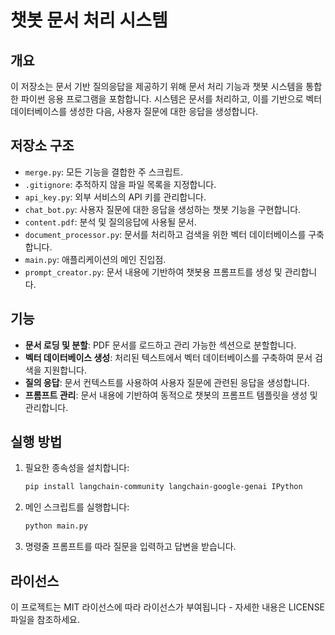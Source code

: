
# 챗봇 문서 처리 시스템

## 개요
이 저장소는 문서 기반 질의응답을 제공하기 위해 문서 처리 기능과 챗봇 시스템을 통합한 파이썬 응용 프로그램을 포함합니다. 시스템은 문서를 처리하고, 이를 기반으로 벡터 데이터베이스를 생성한 다음, 사용자 질문에 대한 응답을 생성합니다.

## 저장소 구조
- `merge.py`: 모든 기능을 결합한 주 스크립트.
- `.gitignore`: 추적하지 않을 파일 목록을 지정합니다.
- `api_key.py`: 외부 서비스의 API 키를 관리합니다.
- `chat_bot.py`: 사용자 질문에 대한 응답을 생성하는 챗봇 기능을 구현합니다.
- `content.pdf`: 분석 및 질의응답에 사용될 문서.
- `document_processor.py`: 문서를 처리하고 검색을 위한 벡터 데이터베이스를 구축합니다.
- `main.py`: 애플리케이션의 메인 진입점.
- `prompt_creator.py`: 문서 내용에 기반하여 챗봇용 프롬프트를 생성 및 관리합니다.

## 기능
- **문서 로딩 및 분할**: PDF 문서를 로드하고 관리 가능한 섹션으로 분할합니다.
- **벡터 데이터베이스 생성**: 처리된 텍스트에서 벡터 데이터베이스를 구축하여 문서 검색을 지원합니다.
- **질의 응답**: 문서 컨텍스트를 사용하여 사용자 질문에 관련된 응답을 생성합니다.
- **프롬프트 관리**: 문서 내용에 기반하여 동적으로 챗봇의 프롬프트 템플릿을 생성 및 관리합니다.

## 실행 방법
1. 필요한 종속성을 설치합니다:
   ```bash
   pip install langchain-community langchain-google-genai IPython
   ```
2. 메인 스크립트를 실행합니다:
   ```bash
   python main.py
   ```
3. 명령줄 프롬프트를 따라 질문을 입력하고 답변을 받습니다.

## 라이선스
이 프로젝트는 MIT 라이선스에 따라 라이선스가 부여됩니다 - 자세한 내용은 LICENSE 파일을 참조하세요.
